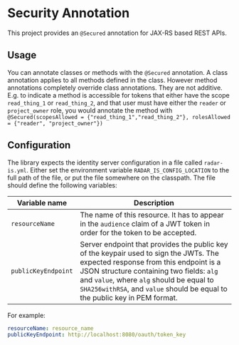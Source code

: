 Security Annotation
===================
This project provides an `@Secured` annotation for JAX-RS based REST APIs.

Usage
-----

You can annotate classes or methods with the `@Secured` annotation. A class annotation applies to all methods defined in the class. However method annotations completely override class annotations. They are not additive. E.g. to indicate a method is accessible for tokens that either have the scope `read_thing_1` or `read_thing_2`, and that user must have either the `reader` or `project_owner` role, you would annotate the method with `@Secured(scopesAllowed = {"read_thing_1","read_thing_2"}, rolesAllowed = {"reader", "project_owner"})`

Configuration
-------------

The library expects the identity server configuration in a file called `radar-is.yml`. Either set the environment variable `RADAR_IS_CONFIG_LOCATION` to the full path of the file, or put the file somewhere on the classpath. The file should define the following variables:

| Variable name             | Description                                                                                                                                                                                                                                                                                             |
|---------------------------|---------------------------------------------------------------------------------------------------------------------------------------------------------------------------------------------------------------------------------------------------------------------------------------------------------|
| `resourceName`            | The name of this resource. It has to appear in the `audience` claim of a JWT token in order for the token to be accepted.                                                                                                                                                                               |
| `publicKeyEndpoint`       | Server endpoint that provides the public key of the keypair used to sign the JWTs. The expected response from this endpoint is a JSON structure containing two fields: `alg` and `value`, where `alg` should be equal to `SHA256withRSA`, and `value` should be equal to the public key in PEM format.  |

For example:

```yaml
resourceName: resource_name
publicKeyEndpoint: http://localhost:8080/oauth/token_key
```
